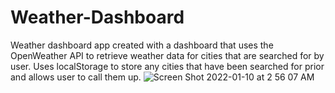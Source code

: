 # Weather-Dashboard
Weather dashboard app created with a dashboard that uses the OpenWeather API to retrieve weather data for cities that are searched for by user. Uses localStorage to store any cities that have been searched for prior and allows user to call them up.
![Screen Shot 2022-01-10 at 2 56 07 AM](https://user-images.githubusercontent.com/46231696/148754840-acb5177a-08ef-49ff-9b56-36c5cd4026be.png)
